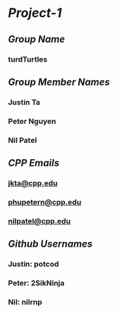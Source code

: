 # *Project-1*
## _Group Name_
### turdTurtles
###
###
###
## _Group Member Names_
### Justin Ta
### Peter Nguyen
### Nil Patel
###
###
###
## _CPP Emails_
### jkta@cpp.edu
### phupetern@cpp.edu
### nilpatel@cpp.edu
###
###
###
## _Github Usernames_
### Justin: potcod
### Peter: 2SikNinja
### Nil: nilrnp
###
###
###
